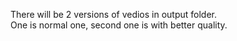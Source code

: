 There will be 2 versions of vedios in output folder.    
One is normal one, second one is with better quality.    
